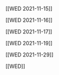 [[WED 2021-11-15]]

[[WED 2021-11-16]]

[[WED 2021-11-17]]

[[WED 2021-11-19]]

[[WED 2021-11-29]]

[[WED]]